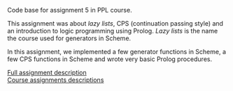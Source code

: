 Code base for assignment 5 in PPL course.

This assignment was about _lazy lists_, CPS (continuation passing style) and an introduction to logic programming using Prolog.
_Lazy lists_ is the name the course used for generators in Scheme.

In this assignment, we implemented a few generator functions in Scheme, a few CPS functions in Scheme
and wrote very basic Prolog procedures.

[Full assignment description](https://www.cs.bgu.ac.il/~ppl202/Assignments/Assignment_5)  
[Course assignments descriptions](https://www.cs.bgu.ac.il/~ppl202/Assignments)
